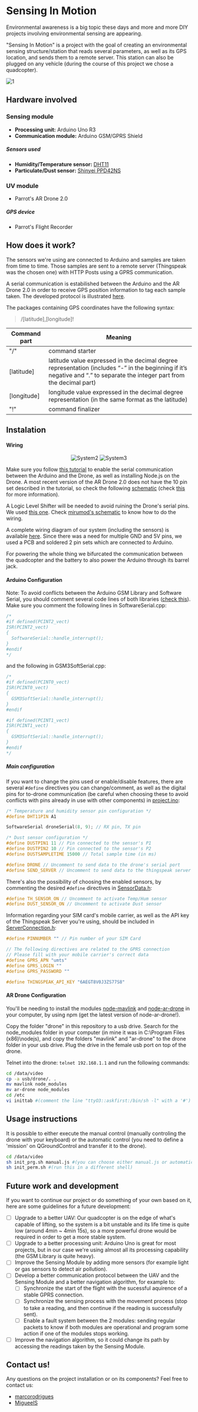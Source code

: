 Sensing In Motion
===============

Environmental awareness is a big topic these days and more and more DIY projects involving environmental sensing are appearing.

"Sensing In Motion" is a project with the goal of creating an environmental sensing structure/station that reads several parameters, as well as its GPS location, and sends them to a remote server.
This station can also be plugged on any vehicle (during the course of this project we chose a quadcopter).


![1](https://raw.githubusercontent.com/MigueelS/sensinginmotion/master/images/system1.png)

## Hardware involved
### Sensing module
* **Processing unit:** Arduino Uno R3
* **Communication module:** Arduino GSM/GPRS Shield

##### Sensors used
* **Humidity/Temperature sensor:** [DHT11](http://bit.ly/1rroTiP)
* **Particulate/Dust sensor:** [Shinyei PPD42NS](http://www.sca-shinyei.com/pdf/PPD42NS.pdf)

### UV module
- Parrot's AR Drone 2.0

##### GPS device
- Parrot's Flight Recorder

## How does it work?
The sensors we're using are connected to Arduino and samples are taken from time to time. Those samples are sent to a remote server (Thingspeak was the chosen one) with HTTP Posts using a GPRS communication.

A serial communication is estabilished between the Arduino and the AR Drone 2.0 in order to receive GPS position information to tag each sample taken. The developed protocol is illustrated [here](https://raw.githubusercontent.com/MigueelS/sensinginmotion/master/images/gps%20protocol.png).

The packages containing GPS coordinates have the following syntax:
> /[latitude],[longitude]!

Command part  | Meaning
------------- | -------------
"/"           | command starter
[latitude]    | latitude value expressed in the decimal degree representation (includes “-” in the beginning if it’s negative and “.” to separate the integer part from the decimal part)
[longitude]   | longitude value expressed in the decimal degree representation (in the same format as the latitude)
"!" | command finalizer

## Instalation

#### Wiring

<p align="center">
  <img src="https://raw.githubusercontent.com/MigueelS/sensinginmotion/master/images/system2.png" alt="System2"/>
  <img src="https://raw.githubusercontent.com/MigueelS/sensinginmotion/master/images/system3.png" alt="System3"/>
</p>


Make sure you follow [this tutorial](https://gist.github.com/maxogden/4152815) to enable the serial communication between the Arduino and the Drone, as well as installing Node.js on the Drone. A most recent version of the AR Drone 2.0 does not have the 10 pin set described in the tutorial, so check the following [schematic](https://raw.githubusercontent.com/MigueelS/sensinginmotion/master/images/6%20pin%20set.png) (check [this](http://forum.parrot.com/ardrone/en/viewtopic.php?id=8148) for more information).

A Logic Level Shifter will be needed to avoid ruining the Drone's serial pins. We used [this one](https://www.sparkfun.com/products/12009). Check [mirumod's schematic](http://mirumod.tk/hw/arduino_nano/MIRUMODNANO019GPSG_new.jpg) to know how to do the wiring.

A complete wiring diagram of our system (including the sensors) is available [here](https://raw.githubusercontent.com/MigueelS/sensinginmotion/master/images/System%20schematic.png). Since there was a need for multiple GND and 5V pins, we used a PCB and soldered 2 pin sets which are connected to Arduino.

For powering the whole thing we bifurcated the communication between the quadcopter and the battery to also power the Arduino through its barrel jack.

#### Arduino Configuration
Note: To avoid conflicts between the Arduino GSM Library and Software Serial, you should comment several code lines of both libraries ([check this](http://purposefulscience.blogspot.pt/2013/06/arduino-gsm-shield-tips.html)).
Make sure you comment the following lines in SoftwareSerial.cpp:

```c
/*
#if defined(PCINT2_vect)
ISR(PCINT2_vect)
{
  SoftwareSerial::handle_interrupt();
}
#endif
*/
```

and the following in GSM3SoftSerial.cpp:

```cpp
/*
#if defined(PCINT0_vect)
ISR(PCINT0_vect)
{
  GSM3SoftSerial::handle_interrupt();
}
#endif

#if defined(PCINT1_vect)
ISR(PCINT1_vect)
{
  GSM3SoftSerial::handle_interrupt();
}
#endif
*/
```

##### Main configuration
If you want to change the pins used or enable/disable features, there are several ```#define``` directives you can change/comment, as well as the digital pins for to-drone communication (be careful when choosing these to avoid conflicts with pins already in use with other components)  in [project.ino](https://github.com/MigueelS/sensinginmotion/blob/master/arduino/project.ino):

```cpp
/* Temperature and humidity sensor pin configuration */
#define DHT11PIN A1

SoftwareSerial droneSerial(8, 9); // RX pin, TX pin

/* Dust sensor configuration */
#define DUSTPIN1 11 // Pin connected to the sensor's P1
#define DUSTPIN2 10 // Pin connected to the sensor's P2
#define DUSTSAMPLETIME 15000 // Total sample time (in ms)

#define DRONE // Uncomment to send data to the drone's serial port
#define SEND_SERVER // Uncomment to send data to the thingspeak server
```

There's also the possibility of choosing the enabled sensors, by commenting the desired ```#define``` directives in [SensorData.h](https://github.com/MigueelS/sensinginmotion/blob/master/arduino/SensorData.h):
```cpp
#define TH_SENSOR_ON // Uncomment to activate Temp/Hum sensor
#define DUST_SENSOR_ON // Uncomment to activate Dust sensor
```

Information regarding your SIM card's mobile carrier, as well as the API key of the Thingspeak Server you're using, should be included in [ServerConnection.h](https://github.com/MigueelS/sensinginmotion/blob/master/arduino/ServerConnection.h):
```cpp
#define PINNUMBER "" // Pin number of your SIM Card

// The following directives are related to the GPRS connection
// Please fill with your mobile carrier's correct data
#define GPRS_APN "umts"
#define GPRS_LOGIN ""
#define GPRS_PASSWORD ""

#define THINGSPEAK_API_KEY "6AEGT8V0J3ZS77S8"
```

#### AR Drone Configuration
You'll be needing to install the modules [node-mavlink](https://github.com/omcaree/node-mavlink) and [node-ar-drone](https://github.com/felixge/node-ar-drone) in your computer, by using npm (get the latest version of node-ar-drone!).

Copy the folder "drone" in this repository to a usb drive. Search for the node_modules folder in your computer (in mine it was in C:\Program Files (x86)\nodejs), and copy the folders "mavlink" and "ar-drone" to the drone folder in your usb drive. Plug the drive in the female usb port on top of the drone.

Telnet into the drone: ```telnet 192.168.1.1``` and run the following commands:

```bash
cd /data/video
cp -a usb/drone/. .
mv mavlink node_modules
mv ar-drone node_modules
cd /etc
vi inittab #(comment the line "ttyO3::askfirst:/bin/sh -l" with a '#')
```

## Usage instructions

It is possible to either execute the manual control (manually controling the drone with your keyboard) or the automatic control (you need to define a 'mission' on QGroundControl and transfer it to the drone).

```bash
cd /data/video
sh init_prg.sh manual.js #(you can choose either manual.js or automatic.js)
sh init_perm.sh #(run this in a different shell)
```

## Future work and development
If you want to continue our project or do something of your own based on it, here are some guidelines for a future development:
- [ ] Upgrade to a better UAV: Our quadcopter is on the edge of what's capable of lifting, so the system is a bit unstable and its life time is quite low (around 4min ~ 4min 15s), so a more powerful drone would be required in order to get a more stable system.
- [ ] Upgrade to a better processing unit: Arduino Uno is great for most projects, but in our case we're using almost all its processing capability (the GSM Library is quite heavy).
- [ ] Improve the Sensing Module by adding more sensors (for example light or gas sensors to detect air pollution).
- [ ] Develop a better communication protocol between the UAV and the Sensing Module and a better navigation algorithm, for example to:
  - [ ] Synchronize the start of the flight with the sucessful aquirence of a stable GPRS connection.
  - [ ] Synchronize the sensing process with the movement process (stop to take a reading, and then continue if the reading is successfully sent).
  - [ ] Enable a fault system between the 2 modules: sending regular packets to know if both modules are operational and program some action if one of the modules stops working.
- [ ] Improve the navigation algorithm, so it could change its path by accessing the readings taken by the Sensing Module.

## Contact us!
Any questions on the project installation or on its components? Feel free to contact us:
- [marcorodrigues](https://github.com/marcorodrigues)
- [MigueelS](https://github.com/MigueelS)
